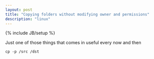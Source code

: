 ```yaml
---
layout: post
title: "Copying folders without modifying owner and permissions"
description: "linux"
---
```

{% include JB/setup %}

Just one of those things that comes in useful every now and then

`cp -p /src /dst`
